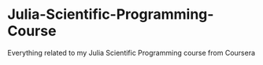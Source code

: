 # Julia-Scientific-Programming-Course
Everything related to my Julia Scientific Programming course from Coursera
